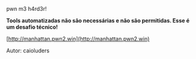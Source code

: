
pwn m3 h4rd3r!

**Tools automatizadas não são necessárias e não são permitidas. Esse é um desafio técnico!**

[http://manhattan.pwn2.win](http://manhattan.pwn2.win)

Autor: caioluders
